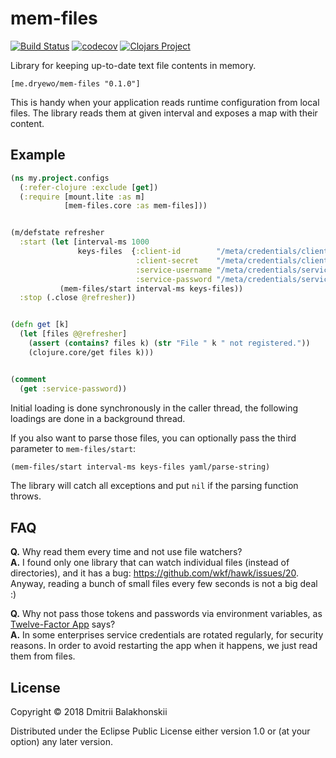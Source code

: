 # mem-files
[![Build Status](https://travis-ci.org/dryewo/mem-files.svg?branch=master)](https://travis-ci.org/dryewo/mem-files)
[![codecov](https://codecov.io/gh/dryewo/mem-files/branch/master/graph/badge.svg)](https://codecov.io/gh/dryewo/mem-files)
[![Clojars Project](https://img.shields.io/clojars/v/me.dryewo/mem-files.svg)](https://clojars.org/me.dryewo/mem-files)

Library for keeping up-to-date text file contents in memory.

    [me.dryewo/mem-files "0.1.0"]

This is handy when your application reads runtime configuration from local files. The library reads them
at given interval and exposes a map with their content.

## Example

```clj
(ns my.project.configs
  (:refer-clojure :exclude [get])
  (:require [mount.lite :as m]
            [mem-files.core :as mem-files]))


(m/defstate refresher
  :start (let [interval-ms 1000
               keys-files  {:client-id        "/meta/credentials/client-id"
                            :client-secret    "/meta/credentials/client-id"
                            :service-username "/meta/credentials/service-username"
                            :service-password "/meta/credentials/service-password"}]
           (mem-files/start interval-ms keys-files))
  :stop (.close @refresher))


(defn get [k]
  (let [files @@refresher]
    (assert (contains? files k) (str "File " k " not registered."))
    (clojure.core/get files k)))


(comment
  (get :service-password))
```

Initial loading is done synchronously in the caller thread, the following loadings are done in a background thread.

If you also want to parse those files, you can optionally pass the third parameter to `mem-files/start`:

```clj
(mem-files/start interval-ms keys-files yaml/parse-string)
```

The library will catch all exceptions and put `nil` if the parsing function throws.

## FAQ

**Q.** Why read them every time and not use file watchers?  
**A.** I found only one library that can watch individual files (instead of directories), and it has a bug:
 https://github.com/wkf/hawk/issues/20. Anyway, reading a bunch of small files every few seconds is not a big deal :)

**Q.** Why not pass those tokens and passwords via environment variables, as [Twelve-Factor App] says?  
**A.** In some enterprises service credentials are rotated regularly, for security reasons.
 In order to avoid restarting the app when it happens, we just read them from files. 

[Twelve-Factor App]: https://12factor.net/

## License

Copyright © 2018 Dmitrii Balakhonskii

Distributed under the Eclipse Public License either version 1.0 or (at
your option) any later version.
